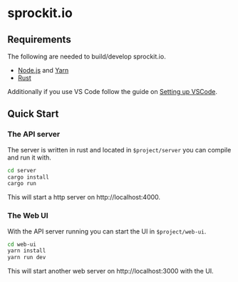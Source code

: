 # sprockit.io

## Requirements
The following are needed to build/develop sprockit.io.

- [Node.js](https://nodejs.org/en/) and [Yarn](https://yarnpkg.com/en/docs/getting-started)
- [Rust](https://rustup.rs/)

Additionally if you use VS Code follow the guide on [Setting up VSCode](Setting-up-VSCode).

## Quick Start

### The API server

The server is written in rust and located in `$project/server` you can compile and run it with.

```bash
cd server
cargo install
cargo run
```

This will start a http server on http://localhost:4000.

### The Web UI

With the API server running you can start the UI in `$project/web-ui`.
```bash
cd web-ui
yarn install
yarn run dev
```

This will start another web server on http://localhost:3000 with the UI.
